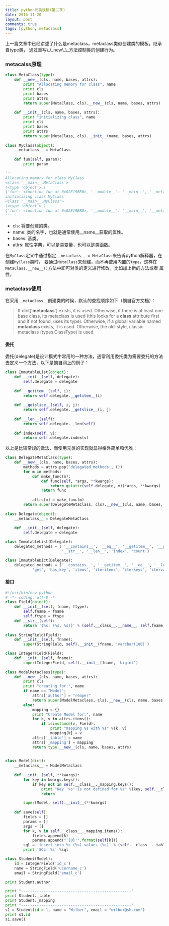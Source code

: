 ```yaml
---
title: python元类浅析(第二季)
date: 2016-11-20
layout: post
comments: true
tags: [python, metaclass]
---
```


<p id="div-border-top-blue">上一篇文章中已经讲述了什么是metaclass，metaclass类似创建类的模板，继承自type类，
通过重写<span id="inline-green">\_\_new\_\_</span>方法控制类的创建行为。</p>


### metacalss原理

```python
class MetaClass(type):
    def __new__(cls, name, bases, attrs):
        print "Allocating memory for class", name
        print cls
        print bases
        print attrs
        return super(MetaClass, cls).__new__(cls, name, bases, attrs)
		
    def __init__(cls, name, bases, attrs):
        print "initializing class", name
        print cls
        print bases
        print attrs
        return super(MetaClass, cls).__init__(name, bases, attrs)
		
class MyClass(object):
    __metaclass__ = MetaClass
	
    def fun(self, param):
        print param

'''
Allocating memory for class MyClass
<class '__main__.MetaClass'>
(<type 'object'>,)
{'fun': <function fun at 0x02E19BB0>, '__module__': '__main__', '__metaclass__': <class '__main__.MetaClass'>}
initializing class MyClass
<class '__main__.MyClass'>
(<type 'object'>,)
{'fun': <function fun at 0x02E19BB0>, '__module__': '__main__', '__metaclass__': <class '__main__.MetaClass'>}
'''
```

- cls: 将要创建的类。
- name: 类的名字，也就是通常使用__name__获取的属性。
- bases: 基类。
- attrs: 属性字典，可以是类变量，也可以是类函数。

在`MyClass`定义中通过指定`__metaclass__ = MetaClass`来告诉python解释器，在创建`MyClass`类时，
要通过`MetaClass`来创建，而不再使用内置的`type`。这样在`MetaClass.__new__()`方法中即可对类的定义进行修改，比如加上新的方法或者
属性。

### metaclass使用

在采用`__metaclass__`创建类的时候，默认的查找顺序如下（摘自官方文档）：
> If dict['__metaclass__'] exists, it is used.
> Otherwise, if there is at least one base class, its metaclass is used (this looks for a __class__ attribute first and if not found, uses its type).
> Otherwise, if a global variable named __metaclass__ exists, it is used.
> Otherwise, the old-style, classic metaclass (types.ClassType) is used.

#### 委托
<span id="inline-blue">委托(delegate)</span>是设计模式中常用的一种方法，通常利用委托类为需要委托的方法
去定义一个方法，以下是摘自网上的例子：
```python
class ImmutableList(object):  
    def __init__(self, delegate):  
        self.delegate = delegate  
  
    def __getitem__(self, i):  
        return self.delegate.__getitem__(i)  
  
    def __getslice__(self, i, j):  
        return self.delegate.__getslice__(i, j)  
  
    def __len__(self):  
        return self.delegate.__len(self)  
  
    def index(self, v):  
        return self.delegate.index(v)  
```

以上是比较常规的做法，而使用元类的实现就显得格外简单和优雅：
```python
class DelegateMetaClass(type):  
    def __new__(cls, name, bases, attrs):  
        methods = attrs.pop('delegated_methods', ())   
        for m in methods:  
            def make_func(m):  
                def func(self, *args, **kwargs):  
                    return getattr(self.delegate, m)(*args, **kwargs)  
                return func  
  
            attrs[m] = make_func(m)  
        return super(DelegateMetaClass, cls).__new__(cls, name, bases, attrs)  
  
class Delegate(object):  
    __metaclass__ = DelegateMetaClass  
  
    def __init__(self, delegate):  
        self.delegate = delegate  

class ImmutableList(Delegate):  
    delegated_methods = ( '__contains__', '__eq__', '__getitem__', '__getslice__',   
                         '__str__', '__len__', 'index', 'count')  

class ImmutableDict(Delegate):  
    delegated_methods = ('__contains__', '__getitem__', '__eq__', '__len__', '__str__',   
            'get', 'has_key', 'items', 'iteritems', 'iterkeys', 'itervalues', 'keys', 'values')  

```

#### 接口

```python
#!/usr/bin/env python
# -*- coding: utf-8 -*-
class Field(object):
    def __init__(self, fname, ftype):
        self.fname = fname
        self.ftype = ftype
    def __str__(self):
        return '{%s: (%s, %s)}' % (self.__class__.__name__, self.fname, self.ftype)   
    
class StringField(Field):
    def __init__(self, fname):
        super(StringField, self).__init__(fname, 'varchar(100)')

class IntegerField(Field):
    def __init__(self, fname):
        super(IntegerField, self).__init__(fname, 'bigint')
    
class ModelMetaclass(type):
    def __new__(cls, name, bases, attrs):
        print cls
        print "creating for:", name
        if name == "Model":
            attrs['author'] = "reaper"
            return super(ModelMetaclass, cls).__new__(cls, name, bases, attrs)
        else:
            mapping = {}
            print "Create Model for:", name
            for k, v in attrs.items():
                if isinstance(v, Field):
                    print "mapping %s with %s" %(k, v)
                    mapping[k] = v
            attrs['_table'] = name 
            attrs['_mapping'] = mapping 
            return type.__new__(cls, name, bases, attrs)

    
class Model(dict):
    __metaclass__ = ModelMetaclass
    
    def __init__(self, **kwargs):
        for key in kwargs.keys():
            if key not in self.__class__._mapping.keys():
                print "Key '%s' is not defined for %s" %(key, self.__class__.__name__)
                return 

        super(Model, self).__init__(**kwargs)
        
    def save(self):
        fields = []
        params = []
        args = []
        for k, v in self.__class__._mapping.items():
            fields.append(k)
            params.append("'{0}'".format(self[k]))
        sql = 'insert into %s (%s) values (%s)' % (self.__class__._table, ','.join(fields), ','.join(params))
        print 'SQL: %s' %sql 

class Student(Model):
    id = IntegerField('id_c')
    name = StringField('username_c')
    email = StringField('email_c')

print Student.author

print "-------------------------------------------------"
print Student._table
print Student._mapping
print "-------------------------------------------------"
s1 = Student(id = 1, name = "Wilber", email = "wilber@sh.com")
print s1.id
s1.save()

```